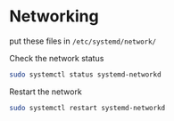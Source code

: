 # Networking

put these files in `/etc/systemd/network/`

Check the network status

```sh
sudo systemctl status systemd-networkd
```

Restart the network

```sh
sudo systemctl restart systemd-networkd
```
